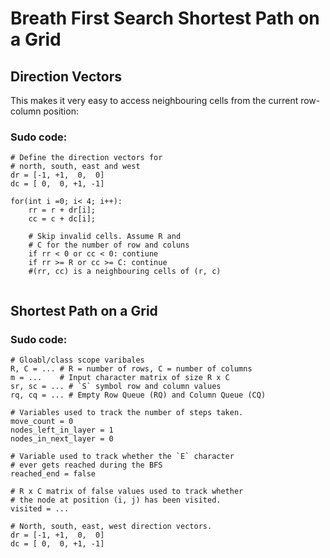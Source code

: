 # Breath First Search Shortest Path on a Grid
## Direction Vectors
This makes it very easy to access neighbouring cells from the current row-column position:
### Sudo code:
```
# Define the direction vectors for 
# north, south, east and west
dr = [-1, +1,  0,  0]
dc = [ 0,  0, +1, -1]

for(int i =0; i< 4; i++):
    rr = r + dr[i];
    cc = c + dc[i];
    
    # Skip invalid cells. Assume R and 
    # C for the number of row and coluns
    if rr < 0 or cc < 0: contiune
    if rr >= R or cc >= C: continue
    #(rr, cc) is a neighbouring cells of (r, c)
    
```

## Shortest Path on a Grid
### Sudo code:
```
# Gloabl/class scope varibales
R, C = ... # R = number of rows, C = number of columns
m = ...    # Input character matrix of size R x C
sr, sc = ... # `S` symbol row and column values
rq, cq = ... # Empty Row Queue (RQ) and Column Queue (CQ)

# Variables used to track the number of steps taken.
move_count = 0
nodes_left_in_layer = 1
nodes_in_next_layer = 0

# Variable used to track whether the `E` character
# ever gets reached during the BFS
reached_end = false

# R x C matrix of false values used to track whether
# the node at position (i, j) has been visited.
visited = ...

# North, south, east, west direction vectors.
dr = [-1, +1,  0,  0]
dc = [ 0,  0, +1, -1]

```





